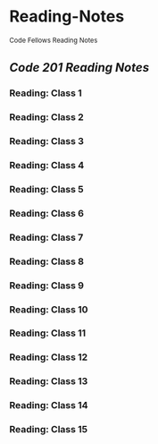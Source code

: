 # Reading-Notes
<sub>Code Fellows Reading Notes</sub>
## *Code 201 Reading Notes*
### Reading: Class 1
### Reading: Class 2
### Reading: Class 3
### Reading: Class 4
### Reading: Class 5
### Reading: Class 6
### Reading: Class 7
### Reading: Class 8
### Reading: Class 9
### Reading: Class 10
### Reading: Class 11
### Reading: Class 12
### Reading: Class 13
### Reading: Class 14
### Reading: Class 15